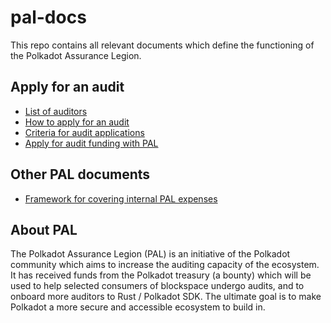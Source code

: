# pal-docs
This repo contains all relevant documents which define the functioning of the Polkadot Assurance Legion.

## Apply for an audit
* [List of auditors](/auditors.md)
* [How to apply for an audit](/applications_howto.md)
* [Criteria for audit applications](/applications_criteria.md)
* [Apply for audit funding with PAL](https://docs.google.com/forms/d/e/1FAIpQLSfhF6TNyDVHm7LpcmXl1ydEiRXZ378l_4cNnkEdVeLz8Kt4ag/viewform)

## Other PAL documents
* [Framework for covering internal PAL expenses](/curators_expenses.md)

## About PAL
The Polkadot Assurance Legion (PAL) is an initiative of the Polkadot community which aims to increase the auditing capacity of the ecosystem. It has received funds from the Polkadot treasury (a bounty) which will be used to help selected consumers of blockspace undergo audits, and to onboard more auditors to Rust / Polkadot SDK. The ultimate goal is to make Polkadot a more secure and accessible ecosystem to build in.
